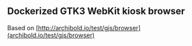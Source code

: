 Dockerized GTK3 WebKit kiosk browser
------------------------------------

Based on [http://archibold.io/test/gjs/browser](archibold.io/test/gjs/browser)

